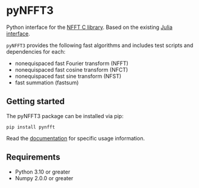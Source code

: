# pyNFFT3

Python interface for the [NFFT C library](https://github.com/NFFT/nfft). Based on the existing [Julia interface](https://nfft.github.io/NFFT3.jl).

`pyNFFT3` provides the following fast algorithms and includes test scripts and dependencies for each:
- nonequispaced fast Fourier transform (NFFT) 
- nonequispaced fast cosine transform (NFCT) 
- nonequispaced fast sine transform (NFST)
- fast summation (fastsum) 

## Getting started

The pyNFFT3 package can be installed via pip:

```
pip install pynfft
```

Read the [documentation](https://nfft.github.io/pyNFFT3/) for specific usage information.

Requirements
------------

- Python 3.10 or greater
- Numpy 2.0.0 or greater
